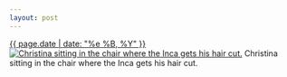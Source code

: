 ```yaml
---
layout: post
---
```


<p>
  <time><a href="/182">{{ page.date | date: "%e %B, %Y" }}</a></time>
  <a href="/182"><img src="{{ site.assets_url }}/182-640.jpg" srcset="{{ site.assets_url }}/182-1280.jpg 1280w, {{ site.assets_url }}/182-960.jpg 960w, {{ site.assets_url }}/182-640.jpg 640w, {{ site.assets_url }}/182-320.jpg 320w" sizes="(min-width: 700px) 50vw, calc(100vw - 2rem)" alt="Christina sitting in the chair where the Inca gets his hair cut." /></a>
  <span>Christina sitting in the chair where the Inca gets his hair cut.</span>
</p>
